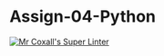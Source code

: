 # Assign-04-Python
[![Mr Coxall's Super Linter](https://github.com/ICS3U-Programming-PeterS/Assign-04-Python/workflows/Mr%20Coxall's%20Super%20Linter/badge.svg)](https://github.com/ICS3U-Programming-PeterS/Assign-04-Python/actions/)
